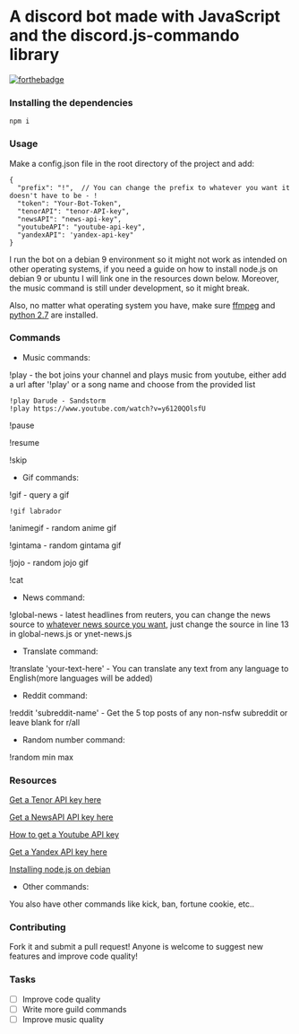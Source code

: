 # A discord bot made with JavaScript and the discord.js-commando library

[![forthebadge](https://forthebadge.com/images/badges/made-with-javascript.svg)](https://forthebadge.com)

### Installing the dependencies

`npm i`

### Usage

Make a config.json file in the root directory of the project and add:

```
{
  "prefix": "!",  // You can change the prefix to whatever you want it doesn't have to be - !
  "token": "Your-Bot-Token",
  "tenorAPI": "tenor-API-key",
  "newsAPI": "news-api-key",
  "youtubeAPI": "youtube-api-key",
  "yandexAPI": 'yandex-api-key"
}
```

I run the bot on a debian 9 environment so it might not work as intended on other operating systems, if you need a guide on how to install node.js on debian 9 or ubuntu I will link one in the resources down below. Moreover, the music command is still under development, so it might break.

Also, no matter what operating system you have, make sure [ffmpeg](https://www.ffmpeg.org/download.html) and [python 2.7](https://www.python.org/downloads/) are installed.

### Commands

- Music commands:

!play - the bot joins your channel and plays music from youtube, either add a url after '!play' or a song name and choose from the provided list

```
!play Darude - Sandstorm
!play https://www.youtube.com/watch?v=y6120QOlsfU
```

!pause

!resume

!skip

- Gif commands:

!gif - query a gif

```
!gif labrador
```

!animegif - random anime gif

!gintama - random gintama gif

!jojo - random jojo gif

!cat

- News command:

!global-news - latest headlines from reuters, you can change the news source to [whatever news source you want](https://newsapi.org/sources), just change the source in line 13 in global-news.js or ynet-news.js

- Translate command:

!translate 'your-text-here' - You can translate any text from any language to English(more languages will be added)

- Reddit command:

!reddit 'subreddit-name' - Get the 5 top posts of any non-nsfw subreddit or leave blank for r/all

- Random number command:

!random min max

### Resources

[Get a Tenor API key here](https://tenor.com/developer/keyregistration)

[Get a NewsAPI API key here](https://newsapi.org/)

[How to get a Youtube API key](https://developers.google.com/youtube/v3/getting-started)

[Get a Yandex API key here](https://translate.yandex.com/developers/keys)

[Installing node.js on debian](https://www.digitalocean.com/community/tutorials/how-to-set-up-a-node-js-application-for-production-on-debian-9)

- Other commands:

You also have other commands like kick, ban, fortune cookie, etc..

### Contributing

Fork it and submit a pull request!
Anyone is welcome to suggest new features and improve code quality!

### Tasks

- [ ] Improve code quality
- [ ] Write more guild commands
- [ ] Improve music quality

